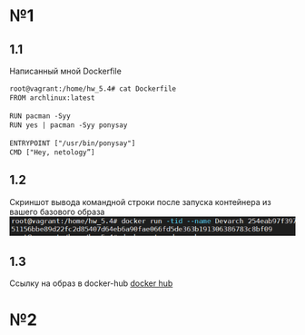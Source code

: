# №1
## 1.1
Написанный мной Dockerfile
```
root@vagrant:/home/hw_5.4# cat Dockerfile
FROM archlinux:latest

RUN pacman -Syy
RUN yes | pacman -Syy ponysay

ENTRYPOINT ["/usr/bin/ponysay"]
CMD ["Hey, netology”]
```
## 1.2
Скриншот вывода командной строки после запуска контейнера из вашего базового образа
![Вывод строки запуска Dockerfile](Images/docker-arch-5.4.png)
## 1.3
Ссылку на образ в docker-hub
[docker hub](https://hub.docker.com/repository/docker/dozak/hw-5.4-arch)

# №2